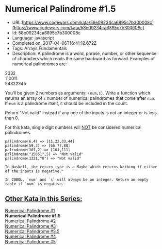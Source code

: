 # Numerical Palindrome #1.5

 - URL:[https://www.codewars.com/kata/58e09234ca6895c7b300008c](https://www.codewars.com/kata/58e09234ca6895c7b300008c)
 - Id: 58e09234ca6895c7b300008c
 - Language: javascript
 - Completed on: 2017-04-06T16:41:12.672Z
 - Tags: Arrays,Fundamentals
 - Description:
A palindrome is a word, phrase, number, or other sequence of characters which reads the same backward as forward. Examples of numerical palindromes are:

2332 
<br>110011 
<br>54322345

You'll be given 2 numbers as arguments: ```(num,s)```.  Write a function which returns an array of ```s``` number of numerical palindromes that come after ```num```. If ```num``` is a palindrome itself, it should be included in the count. 

Return "Not valid" instead if any one of the inputs is not an integer or is less than 0.

For this kata, single digit numbers will <u>NOT</u> be considered numerical palindromes. 

```
palindrome(6,4) => [11,22,33,44]
palindrome(59,3) => [66,77,88]
palindrome(101,2) => [101,111]
palindrome("15651",5) => "Not valid" 
palindrome(1221,"8") => "Not valid" 
```

~~~if:haskell
In Haskell, the return type is a Maybe which returns Nothing if either of the inputs is negative."
~~~
~~~if:cobol 
In COBOL, `num` and `s` will always be an integer. Return an empty table if `num` is negative.
~~~

<h2><u>Other Kata in this Series:</u></h2> 
<a href="https://www.codewars.com/kata/58ba6fece3614ba7c200017f">Numerical Palindrome #1</a>
<br><b>Numerical Palindrome #1.5 </b>
<br><a href="https://www.codewars.com/kata/58de819eb76cf778fe00005c">Numerical Palindrome #2</a>
<br><a href="https://www.codewars.com/kata/58df62fe95923f7a7f0000cc">Numerical Palindrome #3</a>
<br><a href="https://www.codewars.com/kata/58e2708f9bd67fee17000080">Numerical Palindrome #3.5</a>
<br><a href="https://www.codewars.com/kata/58df8b4d010a9456140000c7">Numerical Palindrome #4</a>
<br><a href="https://www.codewars.com/kata/58e26b5d92d04c7a4f00020a">Numerical Palindrome #5</a>

